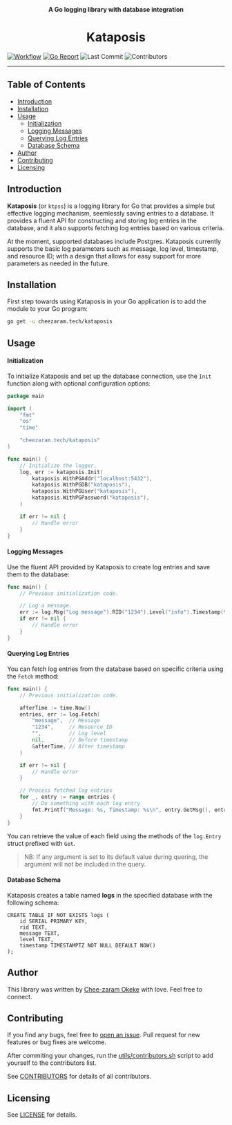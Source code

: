 <div align="center">
  <strong>A Go logging library with database integration</strong>

<h1>Kataposis</h1>
</div>

[![Workflow](https://github.com/chee-zaram/kataposis/actions/workflows/go.yml/badge.svg)][workflow]
[![Go Report](https://goreportcard.com/badge/github.com/chee-zaram/kataposis)][report]
![Last Commit](https://img.shields.io/github/last-commit/chee-zaram/kataposis)
![Contributors](https://img.shields.io/github/contributors/chee-zaram/kataposis)

---

## Table of Contents

- [Introduction](#introduction)
- [Installation](#installation)
- [Usage](#usage)
  - [Initialization](#initialization)
  - [Logging Messages](#logging-messages)
  - [Querying Log Entries](#querying-log-entries)
  - [Database Schema](#database-schema)
- [Author](#author)
- [Contributing](#contributing)
- [Licensing](#licensing)

## Introduction

**Kataposis** (or `ktpss`) is a logging library for Go that provides a simple
but effective logging mechanism, seemlessly saving entries to a database. It
provides a fluent API for constructing and storing log entries in the database,
and it also supports fetching log entries based on various criteria.

At the moment, supported databases include Postgres. Kataposis currently
supports the basic log parameters such as message, log level, timestamp, and
resource ID; with a design that allows for easy support for more parameters as
needed in the future.

## Installation

First step towards using Kataposis in your Go application is to add the module
to your Go program:

```sh
go get -u cheezaram.tech/kataposis
```

## Usage

#### Initialization

To initialize Kataposis and set up the database connection, use the `Init`
function along with optional configuration options:

```go
package main

import (
	"fmt"
	"os"
	"time"

	"cheezaram.tech/kataposis"
)

func main() {
	// Initialize the logger.
	log, err := kataposis.Init(
		kataposis.WithPGAddr("localhost:5432"),
		kataposis.WithPGDB("kataposis"),
		kataposis.WithPGUser("kataposis"),
		kataposis.WithPGPassword("kataposis"),
	)

	if err != nil {
		// Handle error
	}
}
```

#### Logging Messages

Use the fluent API provided by Kataposis to create log entries and save them to
the database:

```go
func main() {
	// Previous initialization code.

	// Log a message.
	err := log.Msg("Log message").RID("1234").Level("info").Timestamp(time.Now())
	if err != nil {
		// Handle error
	}
}
```

#### Querying Log Entries

You can fetch log entries from the database based on specific criteria using the
`Fetch` method:

```go
func main() {
	// Previous initialization code.

	afterTime := time.Now()
	entries, err := log.Fetch(
		"message",  // Message
		"1234",     // Resource ID
		"",         // Log level
		nil,        // Before timestamp
		&afterTime, // After timestamp
	)

	if err != nil {
		// Handle error
	}

	// Process fetched log entries
	for _, entry := range entries {
	    // Do something with each log entry
	    fmt.Printf("Message: %s, Timestamp: %s\n", entry.GetMsg(), entry.GetTimestamp())
	}
}
```

You can retrieve the value of each field using the methods of the `log.Entry`
struct prefixed with `Get`.

> NB: If any argument is set to its default value during quering, the argument
> will not be included in the query.

#### Database Schema

Kataposis creates a table named **logs** in the specified database with the
following schema:

```pg
CREATE TABLE IF NOT EXISTS logs (
    id SERIAL PRIMARY KEY,
    rid TEXT,
    message TEXT,
    level TEXT,
    timestamp TIMESTAMPTZ NOT NULL DEFAULT NOW()
);
```

## Author

This library was written by [Chee-zaram Okeke](https://cheezaram.tech/) with
love. Feel free to connect.

## Contributing

If you find any bugs, feel free to
[open an issue](https://github.com/chee-zaram/kataposis/issues). Pull request
for new features or bug fixes are welcome.

After commiting your changes, run the
[utils/contributors.sh](./utils/contributors.sh) script to add yourself to the
contributors list.

See [CONTRIBUTORS](./CONTRIBUTORS) for details of all contributors.

## Licensing

See [LICENSE](./LICENSE) for details.

[workflow]: https://github.com/chee-zaram/kataposis/actions/workflows/go.yml?query=branch%3Amain+event%3Apush
[report]: https://goreportcard.com/report/github.com/chee-zaram/kataposis
